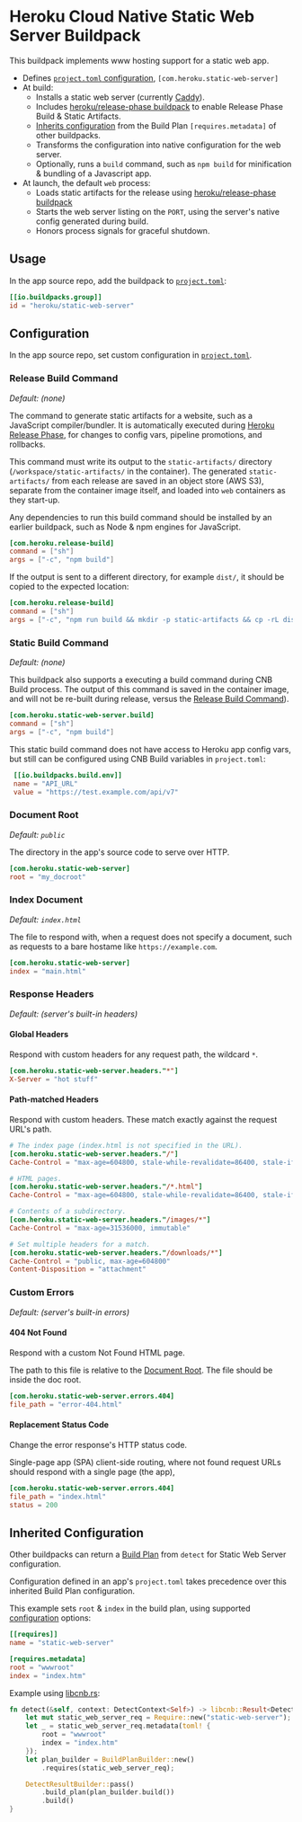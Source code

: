 # Heroku Cloud Native Static Web Server Buildpack

This buildpack implements www hosting support for a static web app.

* Defines [`project.toml` configuration](#configuration), `[com.heroku.static-web-server]`
* At build:
  * Installs a static web server (currently [Caddy](https://caddyserver.com/)).
  * Includes [heroku/release-phase buildpack](https://github.com/heroku/buildpacks-release-phase) to enable Release Phase Build & Static Artifacts.
  * [Inherits configuration](#inherited-configuration) from the Build Plan `[requires.metadata]` of other buildpacks.
  * Transforms the configuration into native configuration for the web server.
  * Optionally, runs a `build` command, such as `npm build` for minification & bundling of a Javascript app.
* At launch, the default `web` process:
  * Loads static artifacts for the release using [heroku/release-phase buildpack](https://github.com/heroku/buildpacks-release-phase)
  * Starts the web server listing on the `PORT`, using the server's native config generated during build.
  * Honors process signals for graceful shutdown.

## Usage

In the app source repo, add the buildpack to [`project.toml`](https://buildpacks.io/docs/reference/config/project-descriptor/):

```toml
[[io.buildpacks.group]]
id = "heroku/static-web-server"
```

## Configuration

In the app source repo, set custom configuration in [`project.toml`](https://buildpacks.io/docs/reference/config/project-descriptor/).

### Release Build Command

*Default: (none)*

The command to generate static artifacts for a website, such as a JavaScript compiler/bundler. It is automatically executed during [Heroku Release Phase](https://devcenter.heroku.com/articles/release-phase), for changes to config vars, pipeline promotions, and rollbacks.

This command must write its output to the `static-artifacts/` directory (`/workspace/static-artifacts/` in the container). The generated `static-artifacts/` from each release are saved in an object store (AWS S3), separate from the container image itself, and loaded into `web` containers as they start-up.

Any dependencies to run this build command should be installed by an earlier buildpack, such as Node & npm engines for JavaScript.

```toml
[com.heroku.release-build]
command = ["sh"]
args = ["-c", "npm build"]
```

If the output is sent to a different directory, for example `dist/`, it should be copied to the expected location:

```toml
[com.heroku.release-build]
command = ["sh"]
args = ["-c", "npm run build && mkdir -p static-artifacts && cp -rL dist/* static-artifacts/"]
```

### Static Build Command

*Default: (none)*

This buildpack also supports a executing a build command during CNB Build process. The output of this command is saved in the container image, and will not be re-built during release, versus the [Release Build Command](#release-build-command)).

```toml
[com.heroku.static-web-server.build]
command = ["sh"]
args = ["-c", "npm build"]
```

This static build command does not have access to Heroku app config vars, but still can be configured using CNB Build variables in `project.toml`:

```toml
 [[io.buildpacks.build.env]]
 name = "API_URL"
 value = "https://test.example.com/api/v7"
```

### Document Root

*Default: `public`*

The directory in the app's source code to serve over HTTP.

```toml
[com.heroku.static-web-server]
root = "my_docroot"
```

### Index Document

*Default: `index.html`*

The file to respond with, when a request does not specify a document, such as requests to a bare hostame like `https://example.com`.

```toml
[com.heroku.static-web-server]
index = "main.html"
```

### Response Headers

*Default: (server's built-in headers)*

#### Global Headers

Respond with custom headers for any request path, the wildcard `*`.

```toml
[com.heroku.static-web-server.headers."*"]
X-Server = "hot stuff"
```

#### Path-matched Headers

Respond with custom headers. These match exactly against the request URL's path.

```toml
# The index page (index.html is not specified in the URL).
[com.heroku.static-web-server.headers."/"]
Cache-Control = "max-age=604800, stale-while-revalidate=86400, stale-if-error=86400"

# HTML pages.
[com.heroku.static-web-server.headers."/*.html"]
Cache-Control = "max-age=604800, stale-while-revalidate=86400, stale-if-error=86400"

# Contents of a subdirectory.
[com.heroku.static-web-server.headers."/images/*"]
Cache-Control = "max-age=31536000, immutable"

# Set multiple headers for a match.
[com.heroku.static-web-server.headers."/downloads/*"]
Cache-Control = "public, max-age=604800"
Content-Disposition = "attachment"
```

### Custom Errors

*Default: (server's built-in errors)*

#### 404 Not Found

Respond with a custom Not Found HTML page.

The path to this file is relative to the [Document Root](#document-root). The file should be inside the doc root.

```toml
[com.heroku.static-web-server.errors.404]
file_path = "error-404.html"
```

#### Replacement Status Code

Change the error response's HTTP status code.

Single-page app (SPA) client-side routing, where not found request URLs should respond with a single page (the app),

```toml
[com.heroku.static-web-server.errors.404]
file_path = "index.html"
status = 200
```

## Inherited Configuration

Other buildpacks can return a [Build Plan](https://github.com/buildpacks/spec/blob/main/buildpack.md#build-plan-toml) from `detect` for Static Web Server configuration.

Configuration defined in an app's `project.toml` takes precedence over this inherited Build Plan configuration.

This example sets `root` & `index` in the build plan, using supported [configuration](#configuration) options:

```toml
[[requires]]
name = "static-web-server"

[requires.metadata]
root = "wwwroot"
index = "index.htm"
```

Example using [libcnb.rs](https://github.com/heroku/libcnb.rs):

```rust
fn detect(&self, context: DetectContext<Self>) -> libcnb::Result<DetectResult, Self::Error> {
    let mut static_web_server_req = Require::new("static-web-server");
    let _ = static_web_server_req.metadata(toml! {
        root = "wwwroot"
        index = "index.htm"
    });
    let plan_builder = BuildPlanBuilder::new()
        .requires(static_web_server_req);

    DetectResultBuilder::pass()
        .build_plan(plan_builder.build())
        .build()
}
```
